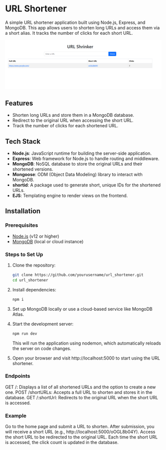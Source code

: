 # URL Shortener

A simple URL shortener application built using Node.js, Express, and MongoDB. This app allows users to shorten long URLs and access them via a short alias. It tracks the number of clicks for each short URL.

![URLShrinker](assets/URL_Shrinker.png)

## Features

- Shorten long URLs and store them in a MongoDB database.
- Redirect to the original URL when accessing the short URL.
- Track the number of clicks for each shortened URL.

## Tech Stack

- **Node.js**: JavaScript runtime for building the server-side application.
- **Express**: Web framework for Node.js to handle routing and middleware.
- **MongoDB**: NoSQL database to store the original URLs and their shortened versions.
- **Mongoose**: ODM (Object Data Modeling) library to interact with MongoDB.
- **shortid**: A package used to generate short, unique IDs for the shortened URLs.
- **EJS**: Templating engine to render views on the frontend.

## Installation

### Prerequisites

- [Node.js](https://nodejs.org/) (v12 or higher)
- [MongoDB](https://www.mongodb.com/) (local or cloud instance)

### Steps to Set Up

1. Clone the repository:

   ```bash
   git clone https://github.com/yourusername/url_shortener.git
   cd url_shortener
   ```

2. Install dependencies:

   ```bash
   npm i
   ```

3. Set up MongoDB locally or use a cloud-based service like MongoDB Atlas.

4. Start the development server:

   ```bash
   npm run dev
   ```

   This will run the application using nodemon, which automatically reloads the server on code changes.

5. Open your browser and visit http://localhost:5000 to start using the URL shortener.

### Endpoints

GET /: Displays a list of all shortened URLs and the option to create a new one.
POST /shortURLs: Accepts a full URL to shorten and stores it in the database.
GET /:shortUrl: Redirects to the original URL when the short URL is accessed.

### Example

Go to the home page and submit a URL to shorten.
After submission, you will receive a short URL (e.g., http://localhost:5000/oOGL8b04Y).
Access the short URL to be redirected to the original URL.
Each time the short URL is accessed, the click count is updated in the database.
